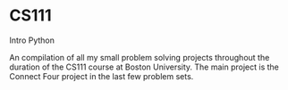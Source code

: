# CS111
Intro Python

An compilation of all my small problem solving projects throughout the duration of the
CS111 course at Boston University. The main project is the Connect Four project in
the last few problem sets.
